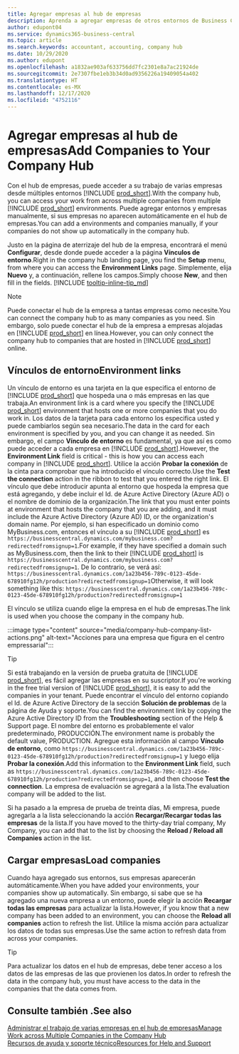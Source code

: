 ```yaml
---
title: Agregar empresas al hub de empresas
description: Aprenda a agregar empresas de otros entornos de Business Central al hub de empresas para poder administrar el trabajo en todos los entornos.
author: edupont04
ms.service: dynamics365-business-central
ms.topic: article
ms.search.keywords: accountant, accounting, company hub
ms.date: 10/29/2020
ms.author: edupont
ms.openlocfilehash: a1832ae903af633756dd7fc2301e8a7ac21924de
ms.sourcegitcommit: 2e7307fbe1eb3b34d0ad9356226a19409054a402
ms.translationtype: HT
ms.contentlocale: es-MX
ms.lasthandoff: 12/17/2020
ms.locfileid: "4752116"
---
```

# <a name="add-companies-to-your-company-hub"></a><span data-ttu-id="2d544-103">Agregar empresas al hub de empresas</span><span class="sxs-lookup"><span data-stu-id="2d544-103">Add Companies to Your Company Hub</span></span>

<span data-ttu-id="2d544-104">Con el hub de empresas, puede acceder a su trabajo de varias empresas desde múltiples entornos [!INCLUDE [prod_short](includes/prod_short.md)].</span><span class="sxs-lookup"><span data-stu-id="2d544-104">With the company hub, you can access your work from across multiple companies from multiple [!INCLUDE [prod_short](includes/prod_short.md)] environments.</span></span> <span data-ttu-id="2d544-105">Puede agregar entornos y empresas manualmente, si sus empresas no aparecen automáticamente en el hub de empresas.</span><span class="sxs-lookup"><span data-stu-id="2d544-105">You can add a environments and companies manually, if your companies do not show up automatically in the company hub.</span></span>  

<span data-ttu-id="2d544-106">Justo en la página de aterrizaje del hub de la empresa, encontrará el menú **Configurar**, desde donde puede acceder a la página **Vínculos de entorno**.</span><span class="sxs-lookup"><span data-stu-id="2d544-106">Right in the company hub landing page, you find the **Setup** menu, from where you can access the **Environment Links** page.</span></span> <span data-ttu-id="2d544-107">Simplemente, elija **Nuevo** y, a continuación, rellene los campos.</span><span class="sxs-lookup"><span data-stu-id="2d544-107">Simply choose **New**, and then fill in the fields.</span></span> [!INCLUDE [tooltip-inline-tip_md](includes/tooltip-inline-tip_md.md)]  

> [!NOTE]
> <span data-ttu-id="2d544-108">Puede conectar el hub de la empresa a tantas empresas como necesite.</span><span class="sxs-lookup"><span data-stu-id="2d544-108">You can connect the company hub to as many companies as you need.</span></span> <span data-ttu-id="2d544-109">Sin embargo, solo puede conectar el hub de la empresa a empresas alojadas en [!INCLUDE [prod_short](includes/prod_short.md)] en línea.</span><span class="sxs-lookup"><span data-stu-id="2d544-109">However, you can only connect the company hub to companies that are hosted in [!INCLUDE [prod_short](includes/prod_short.md)] online.</span></span>

## <a name="environment-links"></a><span data-ttu-id="2d544-110">Vínculos de entorno</span><span class="sxs-lookup"><span data-stu-id="2d544-110">Environment links</span></span>

<span data-ttu-id="2d544-111">Un vínculo de entorno es una tarjeta en la que especifica el entorno de [!INCLUDE [prod_short](includes/prod_short.md)] que hospeda una o más empresas en las que trabaja.</span><span class="sxs-lookup"><span data-stu-id="2d544-111">An environment link is a card where you specify the [!INCLUDE [prod_short](includes/prod_short.md)] environment that hosts one or more companies that you do work in.</span></span> <span data-ttu-id="2d544-112">Los datos de la tarjeta para cada entorno los especifica usted y puede cambiarlos según sea necesario.</span><span class="sxs-lookup"><span data-stu-id="2d544-112">The data in the card for each environment is specified by you, and you can change it as needed.</span></span> <span data-ttu-id="2d544-113">Sin embargo, el campo **Vínculo de entorno** es fundamental, ya que así es como puede acceder a cada empresa en [!INCLUDE [prod_short](includes/prod_short.md)].</span><span class="sxs-lookup"><span data-stu-id="2d544-113">However, the **Environment Link** field is critical - this is how you can access each company in [!INCLUDE [prod_short](includes/prod_short.md)].</span></span> <span data-ttu-id="2d544-114">Utilice la acción **Probar la conexión** de la cinta para comprobar que ha introducido el vínculo correcto.</span><span class="sxs-lookup"><span data-stu-id="2d544-114">Use the **Test the connection** action in the ribbon to test that you entered the right link.</span></span> <span data-ttu-id="2d544-115">El vínculo que debe introducir apunta al entorno que hospeda la empresa que está agregando, y debe incluir el Id. de Azure Active Directory (Azure AD) o el nombre de dominio de la organización.</span><span class="sxs-lookup"><span data-stu-id="2d544-115">The link that you must enter points at environment that hosts the company that you are adding, and it must include the Azure Active Directory (Azure AD) ID, or the organization's domain name.</span></span> <span data-ttu-id="2d544-116">Por ejemplo, si han especificado un dominio como MyBusiness.com, entonces el vínculo a su [!INCLUDE [prod_short](includes/prod_short.md)] es ```https://businesscentral.dynamics.com/mybusiness.com?redirectedfromsignup=1```.</span><span class="sxs-lookup"><span data-stu-id="2d544-116">For example, if they have specified a domain such as MyBusiness.com, then the link to their [!INCLUDE [prod_short](includes/prod_short.md)] is ```https://businesscentral.dynamics.com/mybusiness.com?redirectedfromsignup=1```.</span></span> <span data-ttu-id="2d544-117">De lo contrario, se verá así: ```https://businesscentral.dynamics.com/1a23b456-789c-0123-45de-678910fg12h/production?redirectedfromsignup=1```</span><span class="sxs-lookup"><span data-stu-id="2d544-117">Otherwise, it will look something like this: ```https://businesscentral.dynamics.com/1a23b456-789c-0123-45de-678910fg12h/production?redirectedfromsignup=1```</span></span>  

<span data-ttu-id="2d544-118">El vínculo se utiliza cuando elige la empresa en el hub de empresas.</span><span class="sxs-lookup"><span data-stu-id="2d544-118">The link is used when you choose the company in the company hub.</span></span>  

:::image type="content" source="media/company-hub-company-list-actions.png" alt-text="Acciones para una empresa que figura en el centro empressarial":::

> [!TIP]
> <span data-ttu-id="2d544-120">Si está trabajando en la versión de prueba gratuita de [!INCLUDE [prod_short](includes/prod_short.md)], es fácil agregar las empresas en su suscriptor.</span><span class="sxs-lookup"><span data-stu-id="2d544-120">If you're working in the free trial version of [!INCLUDE [prod_short](includes/prod_short.md)], it is easy to add the companies in your tenant.</span></span> <span data-ttu-id="2d544-121">Puede encontrar el vínculo del entorno copiando el Id. de Azure Active Directory de la sección **Solución de problemas** de la página de Ayuda y soporte.</span><span class="sxs-lookup"><span data-stu-id="2d544-121">You can find the environment link by copying the Azure Active Directory ID from the **Troubleshooting** section of the Help & Support page.</span></span> <span data-ttu-id="2d544-122">El nombre del entorno es probablemente el valor predeterminado, PRODUCCIÓN.</span><span class="sxs-lookup"><span data-stu-id="2d544-122">The environment name is probably the default value, PRODUCTION.</span></span> <span data-ttu-id="2d544-123">Agregue esta información al campo **Vínculo de entorno**, como ```https://businesscentral.dynamics.com/1a23b456-789c-0123-45de-678910fg12h/production?redirectedfromsignup=1``` y luego elija **Probar la conexión**.</span><span class="sxs-lookup"><span data-stu-id="2d544-123">Add this information to the **Environment Link** field, such as ```https://businesscentral.dynamics.com/1a23b456-789c-0123-45de-678910fg12h/production?redirectedfromsignup=1```, and then choose **Test the connection**.</span></span> <span data-ttu-id="2d544-124">La empresa de evaluación se agregará a la lista.</span><span class="sxs-lookup"><span data-stu-id="2d544-124">The evaluation company will be added to the list.</span></span>
>
> <span data-ttu-id="2d544-125">Si ha pasado a la empresa de prueba de treinta días, Mi empresa, puede agregarla a la lista seleccionando la acción **Recargar/Recargar todas las empresas** de la lista.</span><span class="sxs-lookup"><span data-stu-id="2d544-125">If you have moved to the thirty-day trial company, My Company, you can add that to the list by choosing the **Reload / Reload all Companies** action in the list.</span></span>

## <a name="load-companies"></a><span data-ttu-id="2d544-126">Cargar empresas</span><span class="sxs-lookup"><span data-stu-id="2d544-126">Load companies</span></span>

<span data-ttu-id="2d544-127">Cuando haya agregado sus entornos, sus empresas aparecerán automáticamente.</span><span class="sxs-lookup"><span data-stu-id="2d544-127">When you have added your environments, your companies show up automatically.</span></span> <span data-ttu-id="2d544-128">Sin embargo, si sabe que se ha agregado una nueva empresa a un entorno, puede elegir la acción **Recargar todas las empresas** para actualizar la lista.</span><span class="sxs-lookup"><span data-stu-id="2d544-128">However, if you know that a new company has been added to an environment, you can choose the **Reload all companies** action to refresh the list.</span></span> <span data-ttu-id="2d544-129">Utilice la misma acción para actualizar los datos de todas sus empresas.</span><span class="sxs-lookup"><span data-stu-id="2d544-129">Use the same action to refresh data from across your companies.</span></span>  

> [!TIP]
> <span data-ttu-id="2d544-130">Para actualizar los datos en el hub de empresas, debe tener acceso a los datos de las empresas de las que provienen los datos.</span><span class="sxs-lookup"><span data-stu-id="2d544-130">In order to refresh the data in the company hub, you must have access to the data in the companies that the data comes from.</span></span>

## <a name="see-also"></a><span data-ttu-id="2d544-131">Consulte también .</span><span class="sxs-lookup"><span data-stu-id="2d544-131">See also</span></span>

[<span data-ttu-id="2d544-132">Administrar el trabajo de varias empresas en el hub de empresas</span><span class="sxs-lookup"><span data-stu-id="2d544-132">Manage Work across Multiple Companies in the Company Hub</span></span>](company-hub.md)  
[<span data-ttu-id="2d544-133">Recursos de ayuda y soporte técnico</span><span class="sxs-lookup"><span data-stu-id="2d544-133">Resources for Help and Support</span></span>](product-help-and-support.md)  
